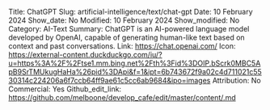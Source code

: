 Title: ChatGPT
Slug: artificial-intelligence/text/chat-gpt
Date: 10 February 2024
Show_date: No
Modified: 10 February 2024
Show_modified: No
Category: AI-Text
Summary: ChatGPT is an AI-powered language model developed by OpenAI, capable of generating human-like text based on context and past conversations.
Link: https://chat.openai.com/
Icon: https://external-content.duckduckgo.com/iu/?u=https%3A%2F%2Ftse1.mm.bing.net%2Fth%3Fid%3DOIP.bScrk0MBC5ApB9SrTMUkugHaHa%26pid%3DApi&f=1&ipt=6b743672f9a02c4d711021c5530314c224206a6f7ccb64ff9ae61c5cc6ab9684&ipo=images
Attribution: No
Commercial: Yes
Github_edit_link: https://github.com/melboone/develop_cafe/edit/master/content/.md
